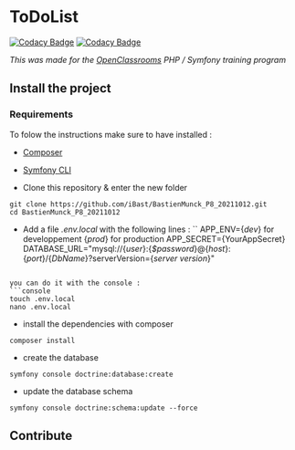 # ToDoList

[![Codacy Badge](https://app.codacy.com/project/badge/Grade/4fd3154b190944b4987dddbdd7a5ded5)](https://www.codacy.com/gh/iBast/BastienMunck_P8_20211012/dashboard?utm_source=github.com&amp;utm_medium=referral&amp;utm_content=iBast/BastienMunck_P8_20211012&amp;utm_campaign=Badge_Grade) 
[![Codacy Badge](https://app.codacy.com/project/badge/Grade/4fd3154b190944b4987dddbdd7a5ded5)](https://www.codacy.com/gh/iBast/BastienMunck_P8_20211012/dashboard?utm_source=github.com&amp;utm_medium=referral&amp;utm_content=iBast/BastienMunck_P8_20211012&amp;utm_campaign=Badge_Grade)

*This was made for the [OpenClassrooms](https://openclassrooms.com/fr/) PHP / Symfony training program*

## Install the project

### Requirements
To folow the instructions make sure to have installed : 
- [Composer](https://getcomposer.org)
- [Symfony CLI](https://symfony.com/doc/current/cloud/getting-started#installing-the-cli-tool)

- Clone this repository & enter the new folder
```console 
git clone https://github.com/iBast/BastienMunck_P8_20211012.git
cd BastienMunck_P8_20211012
```

- Add a file *.env.local* with the following lines :
``
APP_ENV={*dev*} for developpement {*prod*} for production
APP_SECRET={YourAppSecret}
DATABASE_URL="mysql://{*user*}:{*$password*}@{*host*}:{*port*}/{*DbName*}?serverVersion={*server version*}"
```

you can do it with the console :
```console
touch .env.local
nano .env.local
```

- install the dependencies with composer 
```console
composer install
```

- create the database
```console
symfony console doctrine:database:create
```

- update the database schema
```console
symfony console doctrine:schema:update --force
```

## Contribute
